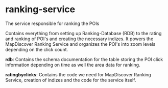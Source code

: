# ranking-service

The service responsible for ranking the POIs

Contains everything from setting up Ranking-Database (RDB) to the rating and ranking of POI's and creating the necessary indizes. It powers the MapDiscover Ranking Service and organizes the POI's into zoom levels depending on the click count.

**rdb**: Contains the schema documentation for the table storing the POI click information depending on time as well the area data for ranking.

**ratingbyclicks**: Contains the code we need for MapDiscover Ranking Service, creation of indizes and the code for the service itself.
